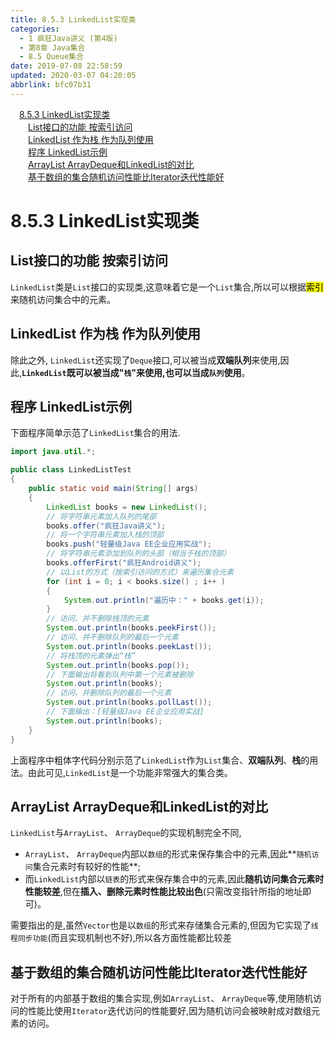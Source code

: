 ```yaml
---
title: 8.5.3 LinkedList实现类
categories: 
  - 1 疯狂Java讲义 (第4版)
  - 第8章 Java集合
  - 8.5 Queue集合
date: 2019-07-08 22:58:59
updated: 2020-03-07 04:20:05
abbrlink: bfc07b31
---
```

<div id='my_toc'><a href="/JavaReadingNotes/bfc07b31/#8-5-3-LinkedList实现类" class="header_1">8.5.3 LinkedList实现类</a>&nbsp;<br><a href="/JavaReadingNotes/bfc07b31/#List接口的功能-按索引访问" class="header_2">List接口的功能 按索引访问</a>&nbsp;<br><a href="/JavaReadingNotes/bfc07b31/#LinkedList-作为栈-作为队列使用" class="header_2">LinkedList 作为栈 作为队列使用</a>&nbsp;<br><a href="/JavaReadingNotes/bfc07b31/#程序-LinkedList示例" class="header_2">程序 LinkedList示例</a>&nbsp;<br><a href="/JavaReadingNotes/bfc07b31/#ArrayList-ArrayDeque和LinkedList的对比" class="header_2">ArrayList ArrayDeque和LinkedList的对比</a>&nbsp;<br><a href="/JavaReadingNotes/bfc07b31/#基于数组的集合随机访问性能比Iterator迭代性能好" class="header_2">基于数组的集合随机访问性能比Iterator迭代性能好</a>&nbsp;<br></div>
<style>.header_1{margin-left: 1em;}.header_2{margin-left: 2em;}.header_3{margin-left: 3em;}.header_4{margin-left: 4em;}.header_5{margin-left: 5em;}.header_6{margin-left: 6em;}</style>
<!--more-->
<script>if (navigator.platform.search('arm')==-1){document.getElementById('my_toc').style.display = 'none';}var e,p = document.getElementsByTagName('p');while (p.length>0) {e = p[0];e.parentElement.removeChild(e);}</script>

<!--end-->
<!--SSTStart-->
# 8.5.3 LinkedList实现类
## List接口的功能 按索引访问
`LinkedList`类是`List`接口的实现类,这意味着它是一个`List`集合,所以可以根据<mark>索引</mark>来随机访问集合中的元素。
## LinkedList 作为栈 作为队列使用
除此之外, `LinkedList`还实现了`Deque`接口,可以被当成**双端队列**来使用,因此,**`LinkedList`既可以被当成"`栈`"来使用,也可以当成`队列`使用**。

## 程序 LinkedList示例
下面程序简单示范了`LinkedList`集合的用法.
```java
import java.util.*;

public class LinkedListTest
{
    public static void main(String[] args)
    {
        LinkedList books = new LinkedList();
        // 将字符串元素加入队列的尾部
        books.offer("疯狂Java讲义");
        // 将一个字符串元素加入栈的顶部
        books.push("轻量级Java EE企业应用实战");
        // 将字符串元素添加到队列的头部（相当于栈的顶部）
        books.offerFirst("疯狂Android讲义");
        // 以List的方式（按索引访问的方式）来遍历集合元素
        for (int i = 0; i < books.size() ; i++ )
        {
            System.out.println("遍历中：" + books.get(i));
        }
        // 访问、并不删除栈顶的元素
        System.out.println(books.peekFirst());
        // 访问、并不删除队列的最后一个元素
        System.out.println(books.peekLast());
        // 将栈顶的元素弹出“栈”
        System.out.println(books.pop());
        // 下面输出将看到队列中第一个元素被删除
        System.out.println(books);
        // 访问、并删除队列的最后一个元素
        System.out.println(books.pollLast());
        // 下面输出：[轻量级Java EE企业应用实战]
        System.out.println(books);
    }
}
```
上面程序中粗体字代码分别示范了`LinkedList`作为`List`集合、**双端队列**、**栈**的用法。由此可见,`LinkedList`是一个功能非常强大的集合类。
## ArrayList ArrayDeque和LinkedList的对比
`LinkedList`与`ArrayList`、 `ArrayDeque`的实现机制完全不同, 
- `ArrayList`、 `ArrayDeque`内部以`数组`的形式来保存集合中的元素,因此**`随机访问`集合元素时有较好的性能**;
- 而`LinkedList`内部以`链表`的形式来保存集合中的元素,因此**随机访问集合元素时性能较差**,但在**插入、删除元素时性能比较出色**(只需改变指针所指的地址即可)。

需要指出的是,虽然`Vector`也是以`数组`的形式来存储集合元素的,但因为它实现了`线程同步功能`(而且实现机制也不好),所以各方面性能都比较差

## 基于数组的集合随机访问性能比Iterator迭代性能好
对于所有的内部基于数组的集合实现,例如`ArrayList`、 `ArrayDeque`等,使用随机访问的性能比使用`Iterator`迭代访问的性能要好,因为随机访问会被映射成对数组元素的访问。
<!--SSTStop-->

